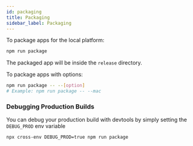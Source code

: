 ```yaml
---
id: packaging
title: Packaging
sidebar_label: Packaging
---
```


To package apps for the local platform:

```bash
npm run package
```

The packaged app will be inside the `release` directory.

To package apps with options:

```bash
npm run package -- --[option]
# Example: npm run package -- --mac
```

### Debugging Production Builds

You can debug your production build with devtools by simply setting the `DEBUG_PROD` env variable

```bash
npx cross-env DEBUG_PROD=true npm run package
```
